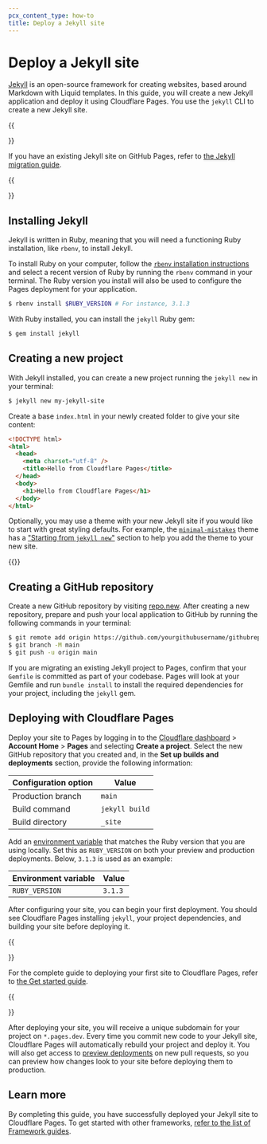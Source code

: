 ```yaml
---
pcx_content_type: how-to
title: Deploy a Jekyll site
---
```


# Deploy a Jekyll site

[Jekyll](https://jekyllrb.com/) is an open-source framework for creating websites, based around Markdown with Liquid templates. In this guide, you will create a new Jekyll application and deploy it using Cloudflare Pages. You use the `jekyll` CLI to create a new Jekyll site.

{{<Aside type="note">}}

If you have an existing Jekyll site on GitHub Pages, refer to [the Jekyll migration guide](/pages/migrations/migrating-jekyll-from-github-pages/).

{{</Aside>}}

## Installing Jekyll

Jekyll is written in Ruby, meaning that you will need a functioning Ruby installation, like `rbenv`, to install Jekyll.

To install Ruby on your computer, follow the [`rbenv` installation instructions](https://github.com/rbenv/rbenv#installation) and select a recent version of Ruby by running the `rbenv` command in your terminal. The Ruby version you install will also be used to configure the Pages deployment for your application.

```sh
$ rbenv install $RUBY_VERSION # For instance, 3.1.3
```

With Ruby installed, you can install the `jekyll` Ruby gem:

```sh
$ gem install jekyll
```

## Creating a new project

With Jekyll installed, you can create a new project running the `jekyll new` in your terminal:

```sh
$ jekyll new my-jekyll-site
```

Create a base `index.html` in your newly created folder to give your site content:

```html
<!DOCTYPE html>
<html>
  <head>
    <meta charset="utf-8" />
    <title>Hello from Cloudflare Pages</title>
  </head>
  <body>
    <h1>Hello from Cloudflare Pages</h1>
  </body>
</html>
```

Optionally, you may use a theme with your new Jekyll site if you would like to start with great styling defaults. For example, the [`minimal-mistakes`](https://github.com/mmistakes/minimal-mistakes) theme has a ["Starting from `jekyll new`"](https://mmistakes.github.io/minimal-mistakes/docs/quick-start-guide/#starting-from-jekyll-new) section to help you add the theme to your new site.

{{<render file="_tutorials-before-you-start.md">}}

## Creating a GitHub repository

Create a new GitHub repository by visiting [repo.new](https://repo.new). After creating a new repository, prepare and push your local application to GitHub by running the following commands in your terminal:

```sh
$ git remote add origin https://github.com/yourgithubusername/githubrepo
$ git branch -M main
$ git push -u origin main
```

If you are migrating an existing Jekyll project to Pages, confirm that your `Gemfile` is committed as part of your codebase. Pages will look at your Gemfile and run `bundle install` to install the required dependencies for your project, including the `jekyll` gem.

## Deploying with Cloudflare Pages

Deploy your site to Pages by logging in to the [Cloudflare dashboard](https://dash.cloudflare.com/) > **Account Home** > **Pages** and selecting **Create a project**. Select the new GitHub repository that you created and, in the **Set up builds and deployments** section, provide the following information:

<div>

| Configuration option | Value          |
| -------------------- | -------------- |
| Production branch    | `main`         |
| Build command        | `jekyll build` |
| Build directory      | `_site`        |

</div>

Add an [environment variable](/pages/platform/build-configuration/#environment-variables) that matches the Ruby version that you are using locally. Set this as `RUBY_VERSION` on both your preview and production deployments. Below, `3.1.3` is used as an example:

<div>

| Environment variable | Value          |
| -------------------- | -------------- |
| `RUBY_VERSION`       | `3.1.3`        |

</div>

After configuring your site, you can begin your first deployment. You should see Cloudflare Pages installing `jekyll`, your project dependencies, and building your site before deploying it.

{{<Aside type="note">}}

For the complete guide to deploying your first site to Cloudflare Pages, refer to [the Get started guide](/pages/get-started/).

{{</Aside>}}

After deploying your site, you will receive a unique subdomain for your project on `*.pages.dev`.
Every time you commit new code to your Jekyll site, Cloudflare Pages will automatically rebuild your project and deploy it. You will also get access to [preview deployments](/pages/platform/preview-deployments/) on new pull requests, so you can preview how changes look to your site before deploying them to production.

## Learn more

By completing this guide, you have successfully deployed your Jekyll site to Cloudflare Pages. To get started with other frameworks, [refer to the list of Framework guides](/pages/framework-guides/).
